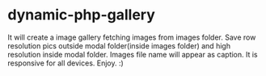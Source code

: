 # dynamic-php-gallery
It will create a image gallery fetching images from images folder.
Save row resolution pics outside modal folder(inside images folder) and high resolution inside modal folder.
Images file name will appear as caption.
It is responsive for all devices.
Enjoy. :)
